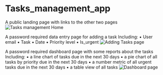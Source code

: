 # Tasks_management_app
A public landing page with links to the other two pages
![Tasks management Home](https://github.com/user-attachments/assets/ac6e7ff6-44ac-4059-8e6c-72e09506c9ce)


A password required data entry page for adding a task
Including:
▪ User email
▪ Task
▪ Date
▪ Priority level
▪ Is_urgent
![Adding Tasks page](https://github.com/user-attachments/assets/5c431e22-8d27-45ab-a532-582c66bb935d)


A password required dashboard page with some reports about the tasks 
Including:
▪ a line chart of tasks due in the next 30 days 
▪ a pie chart of all tasks by priority due in the next 30 days 
▪ a number metric of all urgent tasks due in the next 30 days 
▪ a table view of all tasks 
![Dashboard page](https://github.com/user-attachments/assets/753b53c4-4a7c-4351-9bd4-2f65adbd2926)
